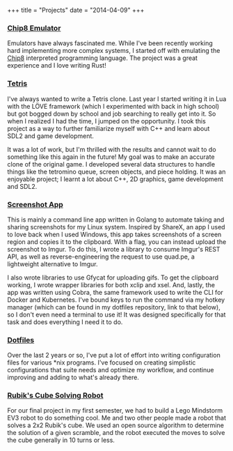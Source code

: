 +++
title = "Projects"
date = "2014-04-09"
+++

### [Chip8 Emulator](https://github.com/ZacJoffe/chip8-emulator)
Emulators have always fascinated me. While I've been recently working hard implementing more complex systems, I started off with emulating the [Chip8](https://en.wikipedia.org/wiki/CHIP-8) interpreted programming language. The project was a great experience and I love writing Rust!

### [Tetris](https://github.com/ZacJoffe/sdl-tetris)
I've always wanted to write a Tetris clone. Last year I started writing it in Lua with the LÖVE framework (which I experimented with back in high school) but got bogged down by school and job searching to really get into it. So when I realized I had the time, I jumped on the opportunity. I took this project as a way to further familiarize myself with C++ and learn about SDL2 and game development. 

It was a lot of work, but I'm thrilled with the results and cannot wait to do something like this again in the future! My goal was to make an accurate clone of the original game. I developed several data structures to handle things like the tetromino queue, screen objects, and piece holding. It was an enjoyable project; I learnt a lot about C++, 2D graphics, game development and SDL2. 

### [Screenshot App](https://github.com/ZacJoffe/screenshot)
This is mainly a command line app written in Golang to automate taking and sharing screenshots for my Linux system. Inspired by ShareX, an app I used to love back when I used Windows, this app takes screenshots of a screen region and copies it to the clipboard. With a flag, you can instead upload the screenshot to Imgur. To do this, I wrote a library to consume Imgur's REST API, as well as reverse-engineering the request to use quad.pe, a lightweight alternative to Imgur. 

I also wrote libraries to use Gfycat for uploading gifs. To get the clipboard working, I wrote wrapper libraries for both xclip and xsel. And, lastly, the app was written using Cobra, the same framework used to write the CLI for Docker and Kubernetes. I've bound keys to run the command via my hotkey manager (which can be found in my dotfiles repository, link to that below), so I don't even need a terminal to use it! It was designed specifically for that task and does everything I need it to do. 

### [Dotfiles](https://github.com/ZacJoffe/dotfiles)
Over the last 2 years or so, I've put a lot of effort into writing configuration files for various *nix programs. I've focused on creating simplistic configurations that suite needs and optimize my workflow, and continue improving and adding to what's already there.

### [Rubik's Cube Solving Robot](https://github.com/ZacJoffe/two-by-two-solver)
For our final project in my first semester, we had to build a Lego Mindstorm EV3 robot to do something cool. Me and two other people made a robot that solves a 2x2 Rubik's cube. We used an open source algorithm to determine the solution of a given scramble, and the robot executed the moves to solve the cube generally in 10 turns or less. 
